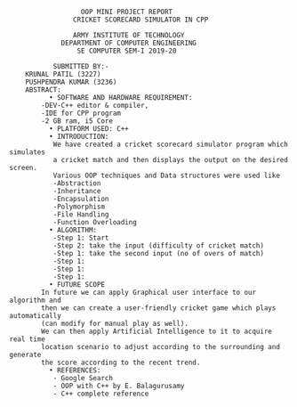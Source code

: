                       OOP MINI PROJECT REPORT
		            CRICKET SCORECARD SIMULATOR IN CPP

                    ARMY INSTITUTE OF TECHNOLOGY 
                 DEPARTMENT OF COMPUTER ENGINEERING
                     SE COMPUTER SEM-I 2019-20

	       	   SUBMITTED BY:-
		KRUNAL PATIL (3227)
		PUSHPENDRA KUMAR (3236)
		ABSTRACT:
		      •	SOFTWARE AND HARDWARE REQUIREMENT:
			-DEV-C++ editor & compiler, 
			-IDE for CPP program
			-2 GB ram, i5 Core
		      •	PLATFORM USED: C++ 
		      •	INTRODUCTION:
		       We have created a cricket scorecard simulator program which simulates
		       a cricket match and then displays the output on the desired screen.
		       Various OOP techniques and Data structures were used like
		       -Abstraction
		       -Inheritance
		       -Encapsulation
		       -Polymorphism
		       -File Handling
		       -Function Overloading
		      •	ALGORITHM:
		       -Step 1: Start
		       -Step 2: take the input (difficulty of cricket match)
		       -Step 1: take the second input (no of overs of match)
		       -Step 1:
		       -Step 1:
		       -Step 1:
		      •	FUTURE SCOPE
			In future we can apply Graphical user interface to our algorithm and 
			then we can create a user-friendly cricket game which plays automatically 
			(can modify for manual play as well).
			We can then apply Artificial Intelligence to it to acquire real time 
			location scenario to adjust according to the surrounding and generate 
			the score according to the recent trend.
		      •	REFERENCES:
		       - Google Search
		       - OOP with C++ by E. Balagurusamy
		       - C++ complete reference
